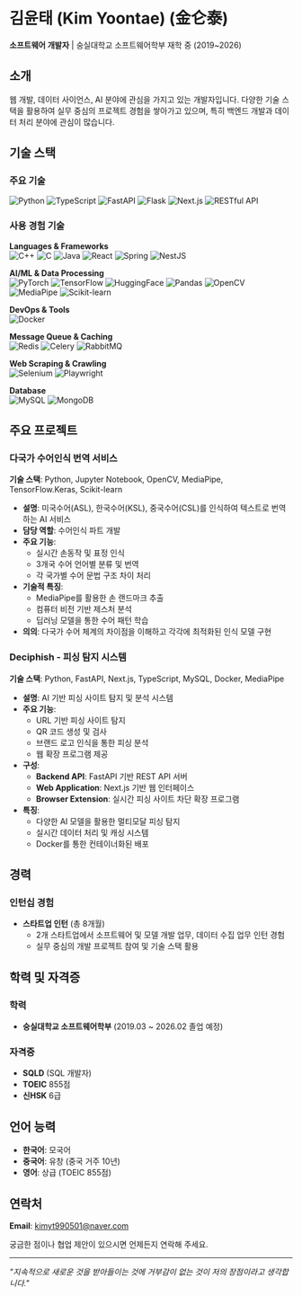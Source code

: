 # 김윤태 (Kim Yoontae) (金仑泰)

**소프트웨어 개발자** | 숭실대학교 소프트웨어학부 재학 중 (2019~2026)

## 소개

웹 개발, 데이터 사이언스, AI 분야에 관심을 가지고 있는 개발자입니다. 
다양한 기술 스택을 활용하여 실무 중심의 프로젝트 경험을 쌓아가고 있으며, 
특히 백엔드 개발과 데이터 처리 분야에 관심이 많습니다.

## 기술 스택

### 주요 기술
![Python](https://img.shields.io/badge/Python-3776AB?style=for-the-badge&logo=python&logoColor=white)
![TypeScript](https://img.shields.io/badge/TypeScript-007ACC?style=for-the-badge&logo=typescript&logoColor=white)
![FastAPI](https://img.shields.io/badge/FastAPI-009688?style=for-the-badge&logo=fastapi&logoColor=white)
![Flask](https://img.shields.io/badge/Flask-000000?style=for-the-badge&logo=flask&logoColor=white)
![Next.js](https://img.shields.io/badge/Next.js-000000?style=for-the-badge&logo=next.js&logoColor=white)
![RESTful API](https://img.shields.io/badge/RESTful%20API-FF6C37?style=for-the-badge&logo=postman&logoColor=white)

### 사용 경험 기술

**Languages & Frameworks**
<br>
![C++](https://img.shields.io/badge/C++-00599C?style=flat-square&logo=c%2B%2B&logoColor=white)
![C](https://img.shields.io/badge/C-00599C?style=flat-square&logo=c&logoColor=white)
![Java](https://img.shields.io/badge/Java-ED8B00?style=flat-square&logo=java&logoColor=white)
![React](https://img.shields.io/badge/React-61DAFB?style=flat-square&logo=react&logoColor=black)
![Spring](https://img.shields.io/badge/Spring-6DB33F?style=flat-square&logo=spring&logoColor=white)
![NestJS](https://img.shields.io/badge/NestJS-E0234E?style=flat-square&logo=nestjs&logoColor=white)

**AI/ML & Data Processing**
<br>
![PyTorch](https://img.shields.io/badge/PyTorch-EE4C2C?style=flat-square&logo=pytorch&logoColor=white)
![TensorFlow](https://img.shields.io/badge/TensorFlow-FF6F00?style=flat-square&logo=tensorflow&logoColor=white)
![HuggingFace](https://img.shields.io/badge/🤗%20Hugging%20Face-FFD21E?style=flat-square&logoColor=black)
![Pandas](https://img.shields.io/badge/Pandas-150458?style=flat-square&logo=pandas&logoColor=white)
![OpenCV](https://img.shields.io/badge/OpenCV-5C3EE8?style=flat-square&logo=opencv&logoColor=white)
![MediaPipe](https://img.shields.io/badge/MediaPipe-0097A7?style=flat-square&logo=google&logoColor=white)
![Scikit-learn](https://img.shields.io/badge/Scikit--learn-F7931E?style=flat-square&logo=scikit-learn&logoColor=white)

**DevOps & Tools**
<br>
![Docker](https://img.shields.io/badge/Docker-2496ED?style=flat-square&logo=docker&logoColor=white)

**Message Queue & Caching**
<br>
![Redis](https://img.shields.io/badge/Redis-DC382D?style=flat-square&logo=redis&logoColor=white)
![Celery](https://img.shields.io/badge/Celery-37814A?style=flat-square&logo=celery&logoColor=white)
![RabbitMQ](https://img.shields.io/badge/RabbitMQ-FF6600?style=flat-square&logo=rabbitmq&logoColor=white)

**Web Scraping & Crawling**
<br>
![Selenium](https://img.shields.io/badge/Selenium-43B02A?style=flat-square&logo=selenium&logoColor=white)
![Playwright](https://img.shields.io/badge/Playwright-2EAD33?style=flat-square&logo=playwright&logoColor=white)

**Database**
<br>
![MySQL](https://img.shields.io/badge/MySQL-4479A1?style=flat-square&logo=mysql&logoColor=white)
![MongoDB](https://img.shields.io/badge/MongoDB-47A248?style=flat-square&logo=mongodb&logoColor=white)

## 주요 프로젝트

### 다국가 수어인식 번역 서비스
**기술 스택**: Python, Jupyter Notebook, OpenCV, MediaPipe, TensorFlow.Keras, Scikit-learn
- **설명**: 미국수어(ASL), 한국수어(KSL), 중국수어(CSL)를 인식하여 텍스트로 번역하는 AI 서비스
- **담당 역할**: 수어인식 파트 개발
- **주요 기능**:
  - 실시간 손동작 및 표정 인식
  - 3개국 수어 언어별 분류 및 번역
  - 각 국가별 수어 문법 구조 차이 처리
- **기술적 특징**:
  - MediaPipe를 활용한 손 랜드마크 추출
  - 컴퓨터 비전 기반 제스처 분석
  - 딥러닝 모델을 통한 수어 패턴 학습
- **의의**: 다국가 수어 체계의 차이점을 이해하고 각각에 최적화된 인식 모델 구현

### Deciphish - 피싱 탐지 시스템
**기술 스택**: Python, FastAPI, Next.js, TypeScript, MySQL, Docker, MediaPipe
- **설명**: AI 기반 피싱 사이트 탐지 및 분석 시스템
- **주요 기능**:
  - URL 기반 피싱 사이트 탐지
  - QR 코드 생성 및 검사
  - 브랜드 로고 인식을 통한 피싱 분석
  - 웹 확장 프로그램 제공
- **구성**:
  - **Backend API**: FastAPI 기반 REST API 서버
  - **Web Application**: Next.js 기반 웹 인터페이스
  - **Browser Extension**: 실시간 피싱 사이트 차단 확장 프로그램
- **특징**: 
  - 다양한 AI 모델을 활용한 멀티모달 피싱 탐지
  - 실시간 데이터 처리 및 캐싱 시스템
  - Docker를 통한 컨테이너화된 배포

## 경력

### 인턴십 경험
- **스타트업 인턴** (총 8개월)
  - 2개 스타트업에서 소프트웨어 및 모델 개발 업무, 데이터 수집 업무 인턴 경험
  - 실무 중심의 개발 프로젝트 참여 및 기술 스택 활용

## 학력 및 자격증

### 학력
- **숭실대학교 소프트웨어학부** (2019.03 ~ 2026.02 졸업 예정)

### 자격증
- **SQLD** (SQL 개발자)
- **TOEIC** 855점
- **신HSK** 6급

## 언어 능력

- **한국어**: 모국어
- **중국어**: 유창 (중국 거주 10년)
- **영어**: 상급 (TOEIC 855점)

## 연락처

**Email**: [kimyt990501@naver.com](mailto:kimyt990501@naver.com)

궁금한 점이나 협업 제안이 있으시면 언제든지 연락해 주세요.

---

*"지속적으로 새로운 것을 받아들이는 것에 거부감이 없는 것이 저의 장점이라고 생각합니다."*
